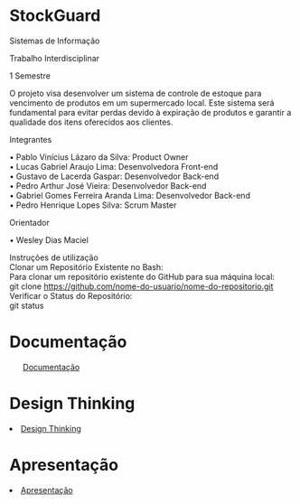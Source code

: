 # StockGuard

Sistemas de Informação

Trabalho Interdisciplinar

1 Semestre

O projeto visa desenvolver um sistema de controle de estoque para vencimento de produtos em um supermercado local. Este sistema será fundamental para evitar perdas devido à expiração de produtos e garantir a qualidade dos itens oferecidos aos clientes. 

Integrantes  <br>

•	Pablo Vinícius Lázaro da Silva: Product Owner <br>
•	Lucas Gabriel Araujo Lima: Desenvolvedora Front-end  <br>
•	Gustavo de Lacerda Gaspar: Desenvolvedor Back-end  <br>
•	Pedro Arthur José Vieira: Desenvolvedor Back-end  <br>
•	Gabriel Gomes Ferreira Aranda Lima: Desenvolvedor Back-end  <br>
•	Pedro Henrique Lopes Silva: Scrum Master  <br>

Orientador

• Wesley Dias Maciel

Instruções de utilização  <br>
Clonar um Repositório Existente no Bash:  <br>
Para clonar um repositório existente do GitHub para sua máquina local:  <br>
git clone https://github.com/nome-do-usuario/nome-do-repositorio.git  <br>
Verificar o Status do Repositório:  <br>
git status  <br>

 # Documentação

<ol>
<a href="Documentação do Projeto StockGuard.pdf"> Documentação </a></li>
</ol>

# Design Thinking

<li><a href="src/Design Thinking StockGuard.pdf"> Design Thinking</a></li>

# Apresentação

<li><a href="src/Apresentação do Projeto StockGuard PDF.pptx"> Apresentação</a></li>


